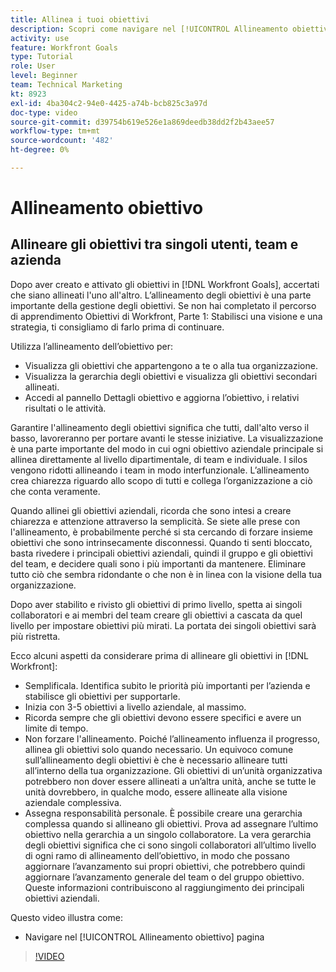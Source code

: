 ```yaml
---
title: Allinea i tuoi obiettivi
description: Scopri come navigare nel [!UICONTROL Allineamento obiettivo] pagina in [!DNL Goals].
activity: use
feature: Workfront Goals
type: Tutorial
role: User
level: Beginner
team: Technical Marketing
kt: 8923
exl-id: 4ba304c2-94e0-4425-a74b-bcb825c3a97d
doc-type: video
source-git-commit: d39754b619e526e1a869deedb38dd2f2b43aee57
workflow-type: tm+mt
source-wordcount: '482'
ht-degree: 0%

---
```


# Allineamento obiettivo

## Allineare gli obiettivi tra singoli utenti, team e azienda

Dopo aver creato e attivato gli obiettivi in [!DNL Workfront Goals], accertati che siano allineati l&#39;uno all&#39;altro. L’allineamento degli obiettivi è una parte importante della gestione degli obiettivi. Se non hai completato il percorso di apprendimento Obiettivi di Workfront, Parte 1: Stabilisci una visione e una strategia, ti consigliamo di farlo prima di continuare.

<!--Insert link to LP 1, above -->

Utilizza l’allineamento dell’obiettivo per:

* Visualizza gli obiettivi che appartengono a te o alla tua organizzazione.
* Visualizza la gerarchia degli obiettivi e visualizza gli obiettivi secondari allineati.
* Accedi al pannello Dettagli obiettivo e aggiorna l’obiettivo, i relativi risultati o le attività.

Garantire l&#39;allineamento degli obiettivi significa che tutti, dall&#39;alto verso il basso, lavoreranno per portare avanti le stesse iniziative. La visualizzazione è una parte importante del modo in cui ogni obiettivo aziendale principale si allinea direttamente al livello dipartimentale, di team e individuale. I silos vengono ridotti allineando i team in modo interfunzionale. L’allineamento crea chiarezza riguardo allo scopo di tutti e collega l’organizzazione a ciò che conta veramente.

Quando allinei gli obiettivi aziendali, ricorda che sono intesi a creare chiarezza e attenzione attraverso la semplicità. Se siete alle prese con l&#39;allineamento, è probabilmente perché si sta cercando di forzare insieme obiettivi che sono intrinsecamente disconnessi. Quando ti senti bloccato, basta rivedere i principali obiettivi aziendali, quindi il gruppo e gli obiettivi del team, e decidere quali sono i più importanti da mantenere. Eliminare tutto ciò che sembra ridondante o che non è in linea con la visione della tua organizzazione.

Dopo aver stabilito e rivisto gli obiettivi di primo livello, spetta ai singoli collaboratori e ai membri del team creare gli obiettivi a cascata da quel livello per impostare obiettivi più mirati. La portata dei singoli obiettivi sarà più ristretta.

<!-- Pro-tips graphic -->

Ecco alcuni aspetti da considerare prima di allineare gli obiettivi in [!DNL Workfront]:

* Semplificala. Identifica subito le priorità più importanti per l’azienda e stabilisce gli obiettivi per supportarle.
* Inizia con 3-5 obiettivi a livello aziendale, al massimo.
* Ricorda sempre che gli obiettivi devono essere specifici e avere un limite di tempo.
* Non forzare l&#39;allineamento. Poiché l’allineamento influenza il progresso, allinea gli obiettivi solo quando necessario. Un equivoco comune sull’allineamento degli obiettivi è che è necessario allineare tutti all’interno della tua organizzazione. Gli obiettivi di un’unità organizzativa potrebbero non dover essere allineati a un’altra unità, anche se tutte le unità dovrebbero, in qualche modo, essere allineate alla visione aziendale complessiva.
* Assegna responsabilità personale. È possibile creare una gerarchia complessa quando si allineano gli obiettivi. Prova ad assegnare l’ultimo obiettivo nella gerarchia a un singolo collaboratore. La vera gerarchia degli obiettivi significa che ci sono singoli collaboratori all’ultimo livello di ogni ramo di allineamento dell’obiettivo, in modo che possano aggiornare l’avanzamento sui propri obiettivi, che potrebbero quindi aggiornare l’avanzamento generale del team o del gruppo obiettivo. Queste informazioni contribuiscono al raggiungimento dei principali obiettivi aziendali.

Questo video illustra come:

* Navigare nel [!UICONTROL Allineamento obiettivo] pagina

>[!VIDEO](https://video.tv.adobe.com/v/335195/?quality=12)
